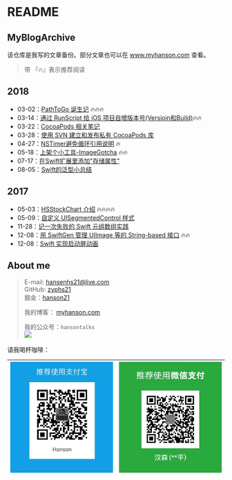 # README

## MyBlogArchive

该仓库是我写的文章备份。部分文章也可以在 www.myhanson.com 查看。

> 带 『🔥』表示推荐阅读

## 2018

* 03-02：[PathToGo 诞生记](2018/pathtogo-dan-sheng-ji-20180302.md) 🔥🔥🔥
* 03-14：[通过 RunScript 给 iOS 项目自增版本号\(Versioin和Build\)](2018/tong-guo-runscript-gei-ios-xiang-mu-zi-zeng-ban-ben-hao-versioin-he-build20180314.md)🔥🔥
* 03-22：[CocoaPods 相关笔记](2018/cocoapods-xiang-guan-bi-ji-20180322.md)
* 03-28：[使用 SVN 建立和发布私有 CocoaPods 库](2018/shi-yong-svn-jian-li-he-fa-bu-si-you-cocoapods-ku-20180328.md) 
* 04-27：[NSTimer避免循环引用说明](2018/nstimer-bi-mian-xun-huan-yin-yong-shuo-ming.md) 🔥
* 05-18：[上架个小工具-ImageGotcha](2018/shang-jia-ge-xiao-gong-ju-imagegotcha.md) 🔥🔥
* 07-17：[在Swift扩展里添加"存储属性"](2018/zai-swift-kuo-zhan-li-tian-jia-cun-chu-shu-xing.md)
* 08-05：[Swift的泛型小总结](2018/swift-de-fan-xing-xiao-zong-jie.md)

## 2017

* 05-03：[HSStockChart 介绍](2017/hsstockchart-jie-shao.md) 🔥🔥🔥🔥
* 05-09：[自定义 UISegmentedControl 样式](2017/zi-ding-yi-uisegmentedcontrol-yang-shi.md)
* 11-28：[记一次失败的 Swift 元组数组实践](2017/ji-yi-ci-shi-bai-de-swift-yuan-zu-shu-zu-shi-jian.md)
* 12-08：[用 SwiftGen 管理 UIImage 等的 String-based 接口](2017/yong-swiftgen-guan-li-uiimage-deng-de-stringbased-jie-kou-20171208.md) 🔥🔥
* 12-08：[Swift 实现启动屏动画](2017/swift-shi-xian-qi-dong-ping-dong-hua.md)

## About me

> E-mail: hansenhs21@live.com  
> GitHub: [zyphs21](https://github.com/zyphs21)  
> 掘金：[hanson21](https://juejin.im/user/58748a38a22b9d0058a104d5)
>
> 我的博客： [myhanson.com](https://github.com/zyphs21/MyBlogArchive/tree/a67a857b0a0f18487e9d2d2ac13ccd03fd96ea62/www.myhanson.com)
>
> 我的公众号：`hansontalks`  
> ![](https://raw.githubusercontent.com/zyphs21/HSStockChart/master/DemoScreenshot/qrcode_for_hansontalk.jpg)

请我喝杯咖啡：

| ![AliPay](https://raw.githubusercontent.com/zyphs21/MyBlogArchive/master/OtherResources/alipay.jpg) | ![AliPay](https://raw.githubusercontent.com/zyphs21/MyBlogArchive/master/OtherResources/wechatpay.jpg) |
| :--- | :--- |


